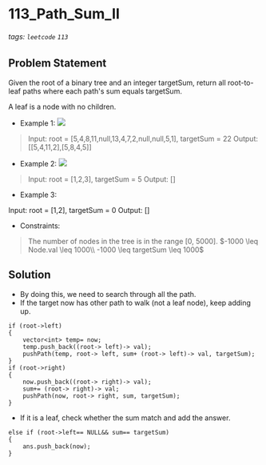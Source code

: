 # 113_Path_Sum_II
###### tags: `leetcode` `113`
## Problem Statement
Given the root of a binary tree and an integer targetSum, return all root-to-leaf paths where each path's sum equals targetSum.

A leaf is a node with no children.

- Example 1:
![](https://i.imgur.com/FZzLULL.png)

> Input: root = [5,4,8,11,null,13,4,7,2,null,null,5,1], targetSum = 22
Output: [[5,4,11,2],[5,8,4,5]]
- Example 2:
![](https://i.imgur.com/iRXEFeh.png)

> Input: root = [1,2,3], targetSum = 5
Output: []
- Example 3:

Input: root = [1,2], targetSum = 0
Output: []
 
- Constraints:

> The number of nodes in the tree is in the range [0, 5000].
$-1000 \leq Node.val \leq 1000\\
-1000 \leq targetSum \leq 1000$
## Solution
- By doing this, we need to search through all the path.
- If the target now has other path to walk (not a leaf node), keep adding up.

```cpp=
if (root->left)
{
    vector<int> temp= now;
    temp.push_back((root-> left)-> val);
    pushPath(temp, root-> left, sum+ (root-> left)-> val, targetSum);
}
if (root->right)
{
    now.push_back((root-> right)-> val);
    sum+= (root-> right)-> val;
    pushPath(now, root-> right, sum, targetSum);
}
```
- If it is a leaf, check whether the sum match and add the answer.

```cpp=
else if (root->left== NULL&& sum== targetSum)
{
    ans.push_back(now);
}
```